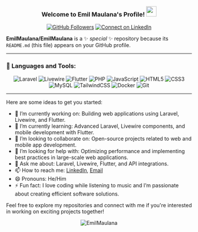 <h3 align="center">
  Welcome to Emil Maulana's Profile!
  <img src="https://media.giphy.com/media/hvRJCLFzcasrR4ia7z/giphy.gif" width="28">
</h3>

<p align="center">
  <a href="https://github.com/EmilMaulana"><img src="https://img.shields.io/github/followers/EmilMaulana?label=Followers&style=social" alt="GitHub Followers"></a>
  <a href="https://www.linkedin.com/in/emilmaulana"><img src="https://img.shields.io/badge/-Connect-blue?style=social&logo=Linkedin&logoColor=blue" alt="Connect on LinkedIn"></a>
</p>

**EmilMaulana/EmilMaulana** is a ✨ _special_ ✨ repository because its `README.md` (this file) appears on your GitHub profile.

---

### 🚀 Languages and Tools:

<p align="center">
  <img src="https://img.shields.io/badge/Laravel-%23FF2D20.svg?style=for-the-badge&logo=laravel&logoColor=white" alt="Laravel" />
  <img src="https://img.shields.io/badge/Livewire-%237E2DB4.svg?style=for-the-badge&logo=livewire&logoColor=white" alt="Livewire" />
  <img src="https://img.shields.io/badge/Flutter-%2302569B.svg?style=for-the-badge&logo=flutter&logoColor=white" alt="Flutter" />
  <img src="https://img.shields.io/badge/PHP-%23777BB4.svg?style=for-the-badge&logo=php&logoColor=white" alt="PHP" />
  <img src="https://img.shields.io/badge/JavaScript-%23F7DF1E.svg?style=for-the-badge&logo=javascript&logoColor=black" alt="JavaScript" />
  <img src="https://img.shields.io/badge/HTML5-%23E34F26.svg?style=for-the-badge&logo=html5&logoColor=white" alt="HTML5" />
  <img src="https://img.shields.io/badge/CSS3-%231572B6.svg?style=for-the-badge&logo=css3&logoColor=white" alt="CSS3" />
  <img src="https://img.shields.io/badge/MySQL-%234479A1.svg?style=for-the-badge&logo=mysql&logoColor=white" alt="MySQL" />
  <img src="https://img.shields.io/badge/TailwindCSS-%2306B6D4.svg?style=for-the-badge&logo=tailwindcss&logoColor=white" alt="TailwindCSS" />
  <img src="https://img.shields.io/badge/Docker-%232496ED.svg?style=for-the-badge&logo=docker&logoColor=white" alt="Docker" />
  <img src="https://img.shields.io/badge/Git-%23F05033.svg?style=for-the-badge&logo=git&logoColor=white" alt="Git" />
</p>

---

Here are some ideas to get you started:

- 🔭 I’m currently working on: Building web applications using Laravel, Livewire, and Flutter.
- 🌱 I’m currently learning: Advanced Laravel, Livewire components, and mobile development with Flutter.
- 👯 I’m looking to collaborate on: Open-source projects related to web and mobile app development.
- 🤔 I’m looking for help with: Optimizing performance and implementing best practices in large-scale web applications.
- 💬 Ask me about: Laravel, Livewire, Flutter, and API integrations.
- 📫 How to reach me: [LinkedIn](https://www.linkedin.com/in/emilmaulana), [Email](mailto:emilmaulana10@gmail.com)
- 😄 Pronouns: He/Him
- ⚡ Fun fact: I love coding while listening to music and I’m passionate about creating efficient software solutions.

Feel free to explore my repositories and connect with me if you're interested in working on exciting projects together!

<p align="center">
  <img src="https://komarev.com/ghpvc/?username=EmilMaulana&label=Profile%20views&color=0e75b6&style=flat" alt="EmilMaulana" />
</p>
